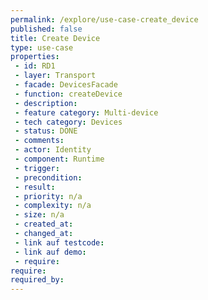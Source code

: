 ```yaml
---
permalink: /explore/use-case-create_device
published: false
title: Create Device
type: use-case
properties:
 - id: RD1
 - layer: Transport
 - facade: DevicesFacade
 - function: createDevice
 - description: 
 - feature category: Multi-device
 - tech category: Devices
 - status: DONE
 - comments: 
 - actor: Identity
 - component: Runtime
 - trigger: 
 - precondition: 
 - result: 
 - priority: n/a
 - complexity: n/a
 - size: n/a
 - created_at: 
 - changed_at: 
 - link auf testcode: 
 - link auf demo: 
 - require: 
require:
required_by:
---
```

